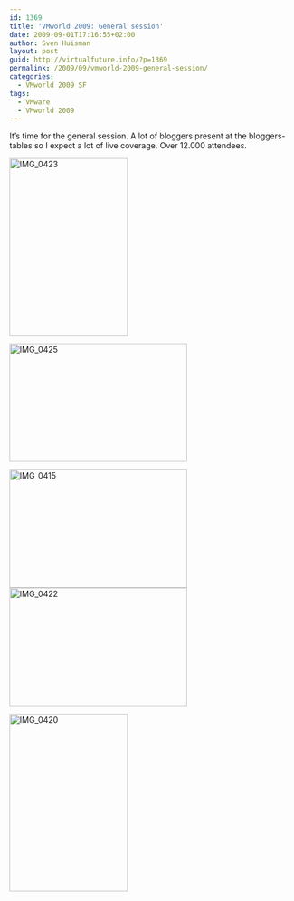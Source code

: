```yaml
---
id: 1369
title: 'VMworld 2009: General session'
date: 2009-09-01T17:16:55+02:00
author: Sven Huisman
layout: post
guid: http://virtualfuture.info/?p=1369
permalink: /2009/09/vmworld-2009-general-session/
categories:
  - VMworld 2009 SF
tags:
  - VMware
  - VMworld 2009
---
```

It&#8217;s time for the general session. A lot of bloggers present at the bloggers-tables so I expect a lot of live coverage. Over 12.000 attendees.

<img class="aligncenter size-full wp-image-1380" title="IMG_0423" src="https://svenhuisman.com/wp-content/uploads/2009/09/IMG_0423.JPG" alt="IMG_0423" width="209" height="314" /> 

<!--more-->

[<img class="aligncenter size-full wp-image-1386" title="IMG_0425" src="https://svenhuisman.com/wp-content/uploads/2009/09/IMG_04251.JPG" alt="IMG_0425" width="314" height="209" />](https://svenhuisman.com/wp-content/uploads/2009/09/IMG_04251.JPG)

<img class="aligncenter size-full wp-image-1373" title="IMG_0415" src="https://svenhuisman.com/wp-content/uploads/2009/09/IMG_0415.JPG" alt="IMG_0415" width="314" height="209" /> 

<img class="aligncenter size-full wp-image-1382" title="IMG_0422" src="https://svenhuisman.com/wp-content/uploads/2009/09/IMG_04221.JPG" alt="IMG_0422" width="314" height="209" /> 

[<img class="aligncenter size-full wp-image-1377" title="IMG_0420" src="https://svenhuisman.com/wp-content/uploads/2009/09/IMG_0420.JPG" alt="IMG_0420" width="209" height="314" />](https://svenhuisman.com/wp-content/uploads/2009/09/IMG_0420.JPG)

[](https://svenhuisman.com/wp-content/uploads/2009/09/IMG_0422.JPG)